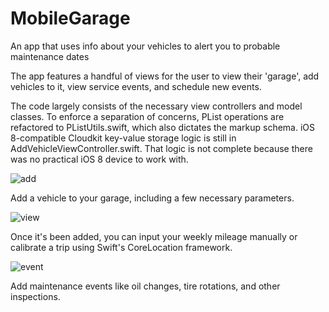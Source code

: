 # MobileGarage
An app that uses info about your vehicles to alert you to probable maintenance dates

The app features a handful of views for the user to view their 'garage', add vehicles to it, view service events, and schedule new events.

The code largely consists of the necessary view controllers and model classes. To enforce a separation of concerns, PList operations are refactored to PListUtils.swift, which also dictates the markup schema. iOS 8-compatible Cloudkit key-value storage logic is still in AddVehicleViewController.swift. That logic is not complete because there was no practical iOS 8 device to work with.

![add](http://i.imgur.com/wwpSlRN.png)

Add a vehicle to your garage, including a few necessary parameters.

![view](http://i.imgur.com/ZAaDU84.png)

Once it's been added, you can input your weekly mileage manually or calibrate a trip using Swift's CoreLocation framework.

![event](http://i.imgur.com/PTnH7ji.png)

Add maintenance events like oil changes, tire rotations, and other inspections.

